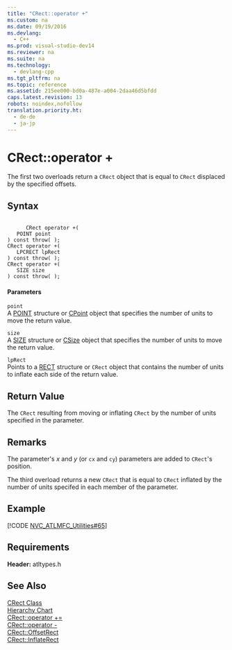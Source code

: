 ```yaml
---
title: "CRect::operator +"
ms.custom: na
ms.date: 09/19/2016
ms.devlang: 
  - C++
ms.prod: visual-studio-dev14
ms.reviewer: na
ms.suite: na
ms.technology: 
  - devlang-cpp
ms.tgt_pltfrm: na
ms.topic: reference
ms.assetid: 215ee000-bd0a-487e-a004-2daa46d5bfdd
caps.latest.revision: 13
robots: noindex,nofollow
translation.priority.ht: 
  - de-de
  - ja-jp
---
```

# CRect::operator +
The first two overloads return a `CRect` object that is equal to `CRect` displaced by the specified offsets.  
  
## Syntax  
  
```  
  
      CRect operator +(   
   POINT point    
) const throw( );  
CRect operator +(   
   LPCRECT lpRect    
) const throw( );  
CRect operator +(   
   SIZE size    
) const throw( );  
```  
  
#### Parameters  
 `point`  
 A [POINT](../vs140/POINT-Structure.md) structure or [CPoint](../vs140/CPoint-Class.md) object that specifies the number of units to move the return value.  
  
 `size`  
 A [SIZE](http://msdn.microsoft.com/library/windows/desktop/dd145106) structure or [CSize](../vs140/CSize-Class.md) object that specifies the number of units to move the return value.  
  
 `lpRect`  
 Points to a [RECT](../vs140/RECT-Structure.md) structure or `CRect` object that contains the number of units to inflate each side of the return value.  
  
## Return Value  
 The `CRect` resulting from moving or inflating `CRect` by the number of units specified in the parameter.  
  
## Remarks  
 The parameter's *x* and *y* (or `cx` and `cy`) parameters are added to `CRect`'s position.  
  
 The third overload returns a new `CRect` that is equal to `CRect` inflated by the number of units specifed in each member of the parameter.  
  
## Example  
 [!CODE [NVC_ATLMFC_Utilities#65](../CodeSnippet/VS_Snippets_Cpp/NVC_ATLMFC_Utilities#65)]  
  
## Requirements  
 **Header:** atltypes.h  
  
## See Also  
 [CRect Class](../vs140/CRect-Class.md)   
 [Hierarchy Chart](../vs140/Hierarchy-Chart.md)   
 [CRect::operator +=](../vs140/CRect--operator--=.md)   
 [CRect::operator -](../vs140/CRect--operator--.md)   
 [CRect::OffsetRect](../vs140/CRect--OffsetRect.md)   
 [CRect::InflateRect](../vs140/CRect--InflateRect.md)
